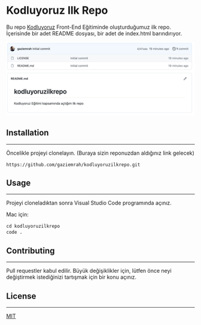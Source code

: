 # Kodluyoruz Ilk Repo

Bu repo [Kodluyoruz](https://www.kodluyoruz.org/) Front-End Eğitiminde oluşturduğumuz ilk repo. İçerisinde bir adet README dosyası, bir adet de index.html barındırıyor.

![Image](img/kodluyoruz_ilk_proje.png)

## Installation
***
Öncelikle projeyi clonelayın. (Buraya sizin reponuzdan aldığınız link gelecek)

```
https://github.com/gaziemrah/kodluyoruzilkrepo.git
```

## Usage
***
Projeyi cloneladıktan sonra Visual Studio Code programında açınız.

Mac için:

```
cd kodluyoruzilkrepo
code .
```

## Contributing
***
Pull requestler kabul edilir. Büyük değişiklikler için, lütfen önce neyi değiştirmek istediğinizi tartışmak için bir konu açınız.

## License
***
[MIT](https://choosealicense.com/licenses/mit/)

